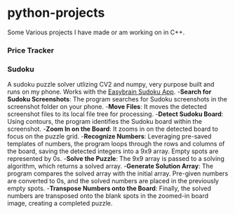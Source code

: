 # python-projects
Some Various projects I have made or am working on in C++.

### Price Tracker


### Sudoku
A sudoku puzzle solver utlizing CV2 and numpy, very purpose built and runs on my phone. Works with the [Easybrain Sudoku App](https://play.google.com/store/apps/details?id=com.easybrain.sudoku.android&hl=en_US&gl=US&pli=1).
-**Search for Sudoku Screenshots**: The program searches for Sudoku screenshots in the screenshot folder on your phone.
-**Move Files**: It moves the detected screenshot files to its local file tree for processing.
-**Detect Sudoku Board**: Using contours, the program identifies the Sudoku board within the screenshot.
-**Zoom In on the Board**: It zooms in on the detected board to focus on the puzzle grid.
-**Recognize Numbers**: Leveraging pre-saved templates of numbers, the program loops through the rows and columns of the board, saving the detected integers into a 9x9 array. Empty spots are represented by 0s.
-**Solve the Puzzle**: The 9x9 array is passed to a solving algorithm, which returns a solved array.
-**Generate Solution Array**: The program compares the solved array with the initial array. Pre-given numbers are converted to 0s, and the solved numbers are placed in the previously empty spots.
-**Transpose Numbers onto the Board**: Finally, the solved numbers are transposed onto the blank spots in the zoomed-in board image, creating a completed puzzle.
